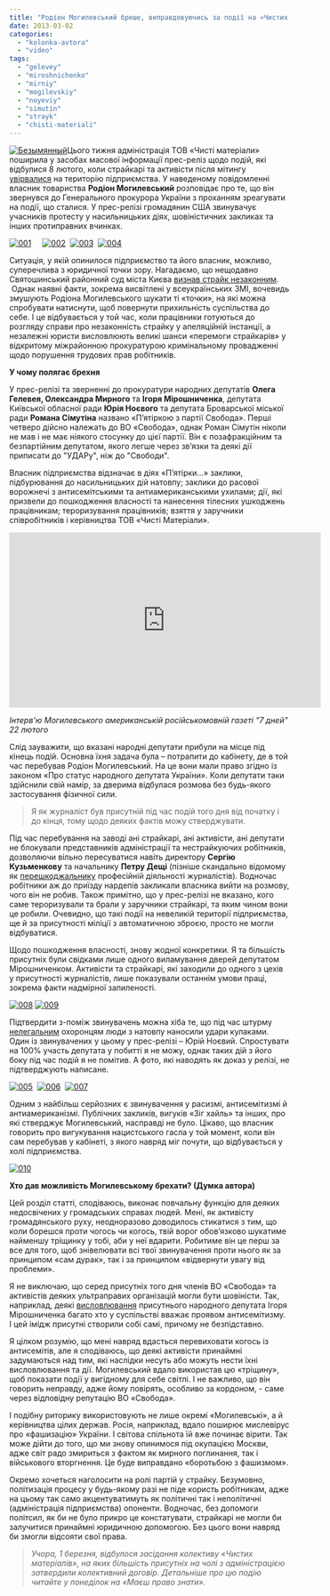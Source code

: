 ```yaml
---
title: "Родіон Могилевський бреше, виправдовуючись за події на «Чистих матеріалах». ВІДЕО"
date: 2013-03-02
categories: 
  - "kolonka-avtora"
  - "video"
tags: 
  - "gelevey"
  - "miroshnichenko"
  - "mirniy"
  - "mogilevskiy"
  - "noyeviy"
  - "simutin"
  - "strayk"
  - "chisti-materiali"
---
```


[![Безымянный](https://mpz.brovary.org/wp-content/uploads/2013/03/Bezyimyannyiy.jpg)](https://mpz.brovary.org/wp-content/uploads/2013/03/Bezyimyannyiy.jpg)Цього тижня адміністрація ТОВ «Чисті матеріали» поширила у засобах масової інформації прес-реліз щодо подій, які відбулися 8 лютого, коли страйкарі та активісти після мітингу [увірвалися](https://mpz.brovary.org/miting-straykariv-bilya-miskradi-zavershivsya-shturmom-pidpriyemstva-chisti-materiali/) на територію підприємства. У наведеному повідомленні власник товариства **Родіон Могилевський** розповідає про те, що він звернувся до Генерального прокурора України з проханням зреагувати на події, що сталися. У прес-релізі громадянин США звинувачує учасників протесту у насильницьких діях, шовіністичних закликах та інших протиправних вчинках.

[![001](https://mpz.brovary.org/wp-content/uploads/2013/03/001.jpg)](https://mpz.brovary.org/wp-content/uploads/2013/03/001.jpg)     [![002](https://mpz.brovary.org/wp-content/uploads/2013/03/002.jpg)](https://mpz.brovary.org/wp-content/uploads/2013/03/002.jpg)  [![003](https://mpz.brovary.org/wp-content/uploads/2013/03/003.jpg)](https://mpz.brovary.org/wp-content/uploads/2013/03/003.jpg)  [![004](https://mpz.brovary.org/wp-content/uploads/2013/03/004.jpg)](https://mpz.brovary.org/wp-content/uploads/2013/03/004.jpg)

Ситуація, у якій опинилося підприємство та його власник, можливо, суперечлива з юридичної точки зору. Нагадаємо, що нещодавно Святошинський районний суд міста Києва [визнав страйк незаконним](https://mpz.brovary.org/sud-viznav-strayk-na-chistih-materialah-nezakonnim/).  Однак наявні факти, зокрема висвітлені у всеукраїнських ЗМІ, вочевидь змушують Родіона Могилевського шукати ті «точки», на які можна спробувати натиснути, щоб повернути прихильність суспільства до себе. І це відбувається у той час, коли працівники готуються до розгляду справи про незаконність страйку у апеляційній інстанції, а незалежні юристи висловлюють великі шанси «перемоги страйкарів» у відкритому міжрайонною прокуратурою кримінальному провадженні щодо порушення трудових прав робітників.

**У чому полягає брехня**

У прес-релізі та зверненні до прокуратури народних депутатів **Олега Гелевея, Олександра Мирного** та **Ігоря Мірошниченка**, депутата Київської обласної ради **Юрія Ноєвого** та депутата Броварської міської ради **Романа Сімутіна** названо «П’ятіркою з партії Свобода». Перші четверо дійсно належать до ВО «Свобода», однак Роман Сімутін ніколи не мав і не має ніякого стосунку до цієї партії. Він є позафракційним та безпартійним депутатом, якого легше через зв’язки та деякі дії приписати до "УДАРу", ніж до "Свободи".

Власник підприємства відзначає в діях «П’ятірки…» заклики, підбурювання до насильницьких дій натовпу; заклики до расової ворожнечі з антисемітськими та антиамериканськими ухилами; дії, які призвели до пошкодження власності та нанесення тілесних ушкоджень працівникам; тероризування працівників; взяття у заручники співробітників і керівництва ТОВ «Чисті Матеріали».

<iframe src="http://www.youtube.com/embed/D834pBR9GZ4" height="315" width="560" allowfullscreen frameborder="0"></iframe>

_Інтерв'ю Могилевського американській російськомовній газеті "7 дней" 22 лютого_

Слід зауважити, що вказані народні депутати прибули на місце під кінець подій. Основна їхня задача була – потрапити до кабінету, де в той час перебував Родіон Могилевський. На це вони мали право згідно із законом «Про статус народного депутата України». Коли депутати таки здійснили свій намір, за дверима відбулася розмова без будь-якого застосування фізичної сили.

> Я як журналіст був присутній під час подій того дня від початку і до кінця, тому щодо деяких фактів можу стверджувати.

Під час перебування на заводі ані страйкарі, ані активісти, ані депутати не блокували представників адміністрації та нестрайкуючих робітників, дозволяючи вільно пересуватися навіть директору **Сергію Кузьменкову** та начальнику **Петру Дещі** (пізніше скандально відомому як [перешкоджальнику](https://mpz.brovary.org/administratsiya-chistih-materialiv-nivelyuye-vsi-poperedni-domovlenosti-ta-pereshkodzhaye-roboti-zhurnalistiv/) професійній діяльності журналістів). Водночас робітники аж до приїзду нардепів закликали власника вийти на розмову, чого він не робив. Також примітно, що у прес-релізі не вказано, кого саме тероризували та брали у заручники страйкарі, та яким чином вони це робили. Очевидно, що такі події на невеликій території підприємства, ще й за присутності міліції з автоматичною зброєю, просто не могли відбуватися.

Щодо пошкодження власності, знову жодної конкретики. Я та більшість присутніх були свідками лише одного виламування дверей депутатом Мірошниченком. Активісти та страйкарі, які заходили до одного з цехів у присутності журналістів, лише показували останнім умови праці, зокрема факти надмірної запиленості.

[![008](https://mpz.brovary.org/wp-content/uploads/2013/03/008.jpg)](https://mpz.brovary.org/wp-content/uploads/2013/03/008.jpg) [![009](https://mpz.brovary.org/wp-content/uploads/2013/03/009.jpg)](https://mpz.brovary.org/wp-content/uploads/2013/03/009.jpg)

Підтвердити з-поміж звинувачень можна хіба те, що під час штурму [нелегальним](https://mpz.brovary.org/trivali-podiyi-navkolo-chistih-materialiv-ne-prinosyat-suttyevih-rezultativ/) охоронцям люди з натовпу наносили удари кулаками. Один із звинувачених у цьому у прес-релізі – Юрій Ноєвий. Спростувати на 100% участь депутата у побитті я не можу, однак таких дій з його боку під час подій я не помітив. А фото, які наводять як доказ у релізі, не підтверджують написане.

[![005](https://mpz.brovary.org/wp-content/uploads/2013/03/005.jpg)](https://mpz.brovary.org/wp-content/uploads/2013/03/005.jpg)  [![006](https://mpz.brovary.org/wp-content/uploads/2013/03/006.jpg)](https://mpz.brovary.org/wp-content/uploads/2013/03/006.jpg)  [![007](https://mpz.brovary.org/wp-content/uploads/2013/03/007.jpg)](https://mpz.brovary.org/wp-content/uploads/2013/03/007.jpg)

Одним з найбільш серйозних є звинувачення у расизмі, антисемітизмі й антиамериканізмі. Публічних закликів, вигуків «Зіг хайль» та інших, про які стверджує Могилевський, насправді не було. Цікаво, що власник говорить про вигукування нацистського гасла у той момент, коли він сам перебував у кабінеті, з якого навряд міг почути, що відбувається у холі підприємства.

[![010](https://mpz.brovary.org/wp-content/uploads/2013/03/010.jpg)](https://mpz.brovary.org/wp-content/uploads/2013/03/010.jpg)

**Хто дав можливість Могилевському брехати? (Думка автора)**

Цей розділ статті, сподіваюсь, виконає повчальну функцію для деяких недосвічених у громадських справах людей. Мені, як активісту громадянського руху, неодноразово доводилось стикатися з тим, що коли борешся проти чогось чи когось, твій ворог обов’язково шукатиме найменшу тріщинку у тобі, аби у неї вдарити. Робитиме він це перш за все для того, щоб знівелювати всі твої звинувачення проти нього як за принципом «сам дурак», так і за принципом «відвернути увагу від проблеми».

Я не виключаю, що серед присутніх того дня членів ВО «Свобода» та активістів деяких ультраправих організацій могли бути шовіністи. Так, наприклад, деякі [висловлювання](http://tabloid.pravda.com.ua/news/50b4c4a8190ca/) присутнього народного депутата Ігоря Мірошниченка багато хто у суспільстві вважає проявом антисемітизму. І цей імідж присутні створили собі самі, причому не безпідставно.

Я цілком розумію, що мені навряд вдасться перевиховати когось із антисемітів, але я сподіваюсь, що деякі активісти принаймні задумаються над тим, які наслідки несуть або можуть нести їхні висловлювання та дії. Могилевський вдало використав цю «тріщину», щоб показати події у вигідному для себе світлі. І не важливо, що він говорить неправду, адже йому повірять, особливо за кордоном, - саме через відповідну репутацію ВО «Свобода».

І подібну риторику використовують не лише окремі «Могилевські», а й керівництва цілих держав. Росія, наприклад, вдало поширює мислевірус про «фашизацію» України. І світова спільнота їй вже починає вірити. Так може дійти до того, що ми знову опинимося під окупацією Москви, адже світ радо змириться з фактом як мирного поглинання, так і військового вторгнення. Це буде виправдано «боротьбою з фашизмом».

Окремо хочеться наголосити на ролі партій у страйку. Безумовно, політизація процесу у будь-якому разі не піде користь робітникам, адже на цьому так само акцентуватимуть як політичні так і неполітичні (адміністрація підприємства) опоненти. Водночас, без допомоги політсил, як би не було прикро це констатувати, страйкарі не могли би залучитися принаймні юридичною допомогою. Без цього вони навряд би змогли відсояти свої права.

> _Учора, 1 березня, відбулося засідання колективу «Чистих матеріалів», на яких більшість присутніх на чолі з адміністрацією затвердили колективний договір. Детальніше про цю подію читайте у понеділок на «Маєш право знати»._
